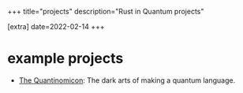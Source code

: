 +++
title="projects"
description="Rust in Quantum projects"

[extra]
date=2022-02-14
+++

# example projects

- [The Quantinomicon](/quantinomocon/): The dark arts of making a quantum language.
